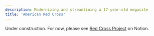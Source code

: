 ```yaml
---
description: Modernizing and streamlining a 17-year-old megasite
title: 'American Red Cross'
---
```


Under construction. For now, please see [Red Cross Project](https://timoprice.notion.site/Modernizing-an-aging-web-presence-4c7678cbd94c42d981331db97a235441) on Notion.
